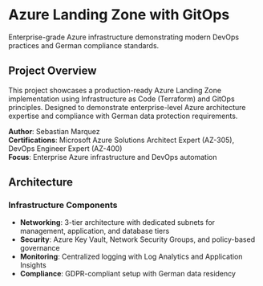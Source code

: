# Azure Landing Zone with GitOps

Enterprise-grade Azure infrastructure demonstrating modern DevOps practices and German compliance standards.

## Project Overview

This project showcases a production-ready Azure Landing Zone implementation using Infrastructure as Code (Terraform) and GitOps principles. Designed to demonstrate enterprise-level Azure architecture expertise and compliance with German data protection requirements.

**Author**: Sebastian Marquez  
**Certifications**: Microsoft Azure Solutions Architect Expert (AZ-305), DevOps Engineer Expert (AZ-400)  
**Focus**: Enterprise Azure infrastructure and DevOps automation

## Architecture

### Infrastructure Components
- **Networking**: 3-tier architecture with dedicated subnets for management, application, and database tiers
- **Security**: Azure Key Vault, Network Security Groups, and policy-based governance  
- **Monitoring**: Centralized logging with Log Analytics and Application Insights
- **Compliance**: GDPR-compliant setup with German data residency
